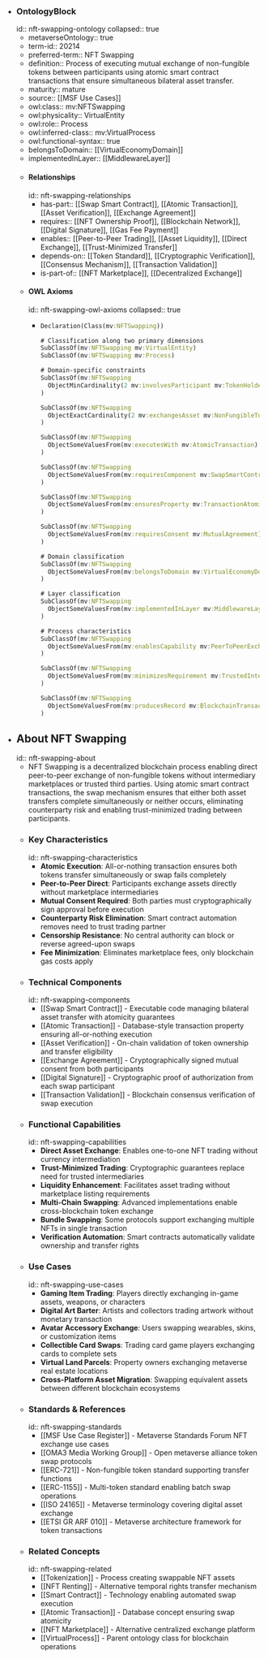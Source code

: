 - ### OntologyBlock
  id:: nft-swapping-ontology
  collapsed:: true
	- metaverseOntology:: true
	- term-id:: 20214
	- preferred-term:: NFT Swapping
	- definition:: Process of executing mutual exchange of non-fungible tokens between participants using atomic smart contract transactions that ensure simultaneous bilateral asset transfer.
	- maturity:: mature
	- source:: [[MSF Use Cases]]
	- owl:class:: mv:NFTSwapping
	- owl:physicality:: VirtualEntity
	- owl:role:: Process
	- owl:inferred-class:: mv:VirtualProcess
	- owl:functional-syntax:: true
	- belongsToDomain:: [[VirtualEconomyDomain]]
	- implementedInLayer:: [[MiddlewareLayer]]
	- #### Relationships
	  id:: nft-swapping-relationships
		- has-part:: [[Swap Smart Contract]], [[Atomic Transaction]], [[Asset Verification]], [[Exchange Agreement]]
		- requires:: [[NFT Ownership Proof]], [[Blockchain Network]], [[Digital Signature]], [[Gas Fee Payment]]
		- enables:: [[Peer-to-Peer Trading]], [[Asset Liquidity]], [[Direct Exchange]], [[Trust-Minimized Transfer]]
		- depends-on:: [[Token Standard]], [[Cryptographic Verification]], [[Consensus Mechanism]], [[Transaction Validation]]
		- is-part-of:: [[NFT Marketplace]], [[Decentralized Exchange]]
	- #### OWL Axioms
	  id:: nft-swapping-owl-axioms
	  collapsed:: true
		- ```clojure
		  Declaration(Class(mv:NFTSwapping))

		  # Classification along two primary dimensions
		  SubClassOf(mv:NFTSwapping mv:VirtualEntity)
		  SubClassOf(mv:NFTSwapping mv:Process)

		  # Domain-specific constraints
		  SubClassOf(mv:NFTSwapping
		    ObjectMinCardinality(2 mv:involvesParticipant mv:TokenHolder)
		  )

		  SubClassOf(mv:NFTSwapping
		    ObjectExactCardinality(2 mv:exchangesAsset mv:NonFungibleToken)
		  )

		  SubClassOf(mv:NFTSwapping
		    ObjectSomeValuesFrom(mv:executesWith mv:AtomicTransaction)
		  )

		  SubClassOf(mv:NFTSwapping
		    ObjectSomeValuesFrom(mv:requiresComponent mv:SwapSmartContract)
		  )

		  SubClassOf(mv:NFTSwapping
		    ObjectSomeValuesFrom(mv:ensuresProperty mv:TransactionAtomicity)
		  )

		  SubClassOf(mv:NFTSwapping
		    ObjectSomeValuesFrom(mv:requiresConsent mv:MutualAgreement)
		  )

		  # Domain classification
		  SubClassOf(mv:NFTSwapping
		    ObjectSomeValuesFrom(mv:belongsToDomain mv:VirtualEconomyDomain)
		  )

		  # Layer classification
		  SubClassOf(mv:NFTSwapping
		    ObjectSomeValuesFrom(mv:implementedInLayer mv:MiddlewareLayer)
		  )

		  # Process characteristics
		  SubClassOf(mv:NFTSwapping
		    ObjectSomeValuesFrom(mv:enablesCapability mv:PeerToPeerExchange)
		  )

		  SubClassOf(mv:NFTSwapping
		    ObjectSomeValuesFrom(mv:minimizesRequirement mv:TrustedIntermediary)
		  )

		  SubClassOf(mv:NFTSwapping
		    ObjectSomeValuesFrom(mv:producesRecord mv:BlockchainTransaction)
		  )
		  ```
- ## About NFT Swapping
  id:: nft-swapping-about
	- NFT Swapping is a decentralized blockchain process enabling direct peer-to-peer exchange of non-fungible tokens without intermediary marketplaces or trusted third parties. Using atomic smart contract transactions, the swap mechanism ensures that either both asset transfers complete simultaneously or neither occurs, eliminating counterparty risk and enabling trust-minimized trading between participants.
	- ### Key Characteristics
	  id:: nft-swapping-characteristics
		- **Atomic Execution**: All-or-nothing transaction ensures both tokens transfer simultaneously or swap fails completely
		- **Peer-to-Peer Direct**: Participants exchange assets directly without marketplace intermediaries
		- **Mutual Consent Required**: Both parties must cryptographically sign approval before execution
		- **Counterparty Risk Elimination**: Smart contract automation removes need to trust trading partner
		- **Censorship Resistance**: No central authority can block or reverse agreed-upon swaps
		- **Fee Minimization**: Eliminates marketplace fees, only blockchain gas costs apply
	- ### Technical Components
	  id:: nft-swapping-components
		- [[Swap Smart Contract]] - Executable code managing bilateral asset transfer with atomicity guarantees
		- [[Atomic Transaction]] - Database-style transaction property ensuring all-or-nothing execution
		- [[Asset Verification]] - On-chain validation of token ownership and transfer eligibility
		- [[Exchange Agreement]] - Cryptographically signed mutual consent from both participants
		- [[Digital Signature]] - Cryptographic proof of authorization from each swap participant
		- [[Transaction Validation]] - Blockchain consensus verification of swap execution
	- ### Functional Capabilities
	  id:: nft-swapping-capabilities
		- **Direct Asset Exchange**: Enables one-to-one NFT trading without currency intermediation
		- **Trust-Minimized Trading**: Cryptographic guarantees replace need for trusted intermediaries
		- **Liquidity Enhancement**: Facilitates asset trading without marketplace listing requirements
		- **Multi-Chain Swapping**: Advanced implementations enable cross-blockchain token exchange
		- **Bundle Swapping**: Some protocols support exchanging multiple NFTs in single transaction
		- **Verification Automation**: Smart contracts automatically validate ownership and transfer rights
	- ### Use Cases
	  id:: nft-swapping-use-cases
		- **Gaming Item Trading**: Players directly exchanging in-game assets, weapons, or characters
		- **Digital Art Barter**: Artists and collectors trading artwork without monetary transaction
		- **Avatar Accessory Exchange**: Users swapping wearables, skins, or customization items
		- **Collectible Card Swaps**: Trading card game players exchanging cards to complete sets
		- **Virtual Land Parcels**: Property owners exchanging metaverse real estate locations
		- **Cross-Platform Asset Migration**: Swapping equivalent assets between different blockchain ecosystems
	- ### Standards & References
	  id:: nft-swapping-standards
		- [[MSF Use Case Register]] - Metaverse Standards Forum NFT exchange use cases
		- [[OMA3 Media Working Group]] - Open metaverse alliance token swap protocols
		- [[ERC-721]] - Non-fungible token standard supporting transfer functions
		- [[ERC-1155]] - Multi-token standard enabling batch swap operations
		- [[ISO 24165]] - Metaverse terminology covering digital asset exchange
		- [[ETSI GR ARF 010]] - Metaverse architecture framework for token transactions
	- ### Related Concepts
	  id:: nft-swapping-related
		- [[Tokenization]] - Process creating swappable NFT assets
		- [[NFT Renting]] - Alternative temporal rights transfer mechanism
		- [[Smart Contract]] - Technology enabling automated swap execution
		- [[Atomic Transaction]] - Database concept ensuring swap atomicity
		- [[NFT Marketplace]] - Alternative centralized exchange platform
		- [[VirtualProcess]] - Parent ontology class for blockchain operations
